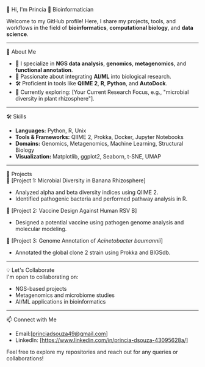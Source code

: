 👋 Hi, I'm Princia 
🚀 Bioinformatician 

Welcome to my GitHub profile! Here, I share my projects, tools, and workflows in the field of **bioinformatics**, **computational biology**, and **data science**.  

---
🔬 About Me  
- 🧬 I specialize in **NGS data analysis**, **genomics**, **metagenomics**, and **functional annotation**.  
- 🤖 Passionate about integrating **AI/ML** into biological research.  
- 🛠️ Proficient in tools like **QIIME 2**, **R**, **Python**, and **AutoDock**.  
- 🌱 Currently exploring: [Your Current Research Focus, e.g., "microbial diversity in plant rhizosphere"].  

---
 🛠️ Skills  
- **Languages:** Python, R, Unix  
- **Tools & Frameworks:** QIIME 2, Prokka, Docker, Jupyter Notebooks  
- **Domains:** Genomics, Metagenomics, Machine Learning, Structural Biology  
- **Visualization:** Matplotlib, ggplot2, Seaborn, t-SNE, UMAP  

---

📂 Projects  
🔗 [Project 1: Microbial Diversity in Banana Rhizosphere] 
- Analyzed alpha and beta diversity indices using QIIME 2.  
- Identified pathogenic bacteria and performed pathway analysis in R.  

 🔗 [Project 2: Vaccine Design Against Human RSV B] 
- Designed a potential vaccine using pathogen genome analysis and molecular modeling.  

🔗 [Project 3: Genome Annotation of *Acinetobacter baumannii*]
- Annotated the global clone 2 strain using Prokka and BIGSdb.  

---


💡 Let's Collaborate  
I'm open to collaborating on:  
- NGS-based projects  
- Metagenomics and microbiome studies  
- AI/ML applications in bioinformatics  

---
📫 Connect with Me  
- Email:[princiadsouza49@gmail.com]  
- LinkedIn: [https://www.linkedin.com/in/princia-dsouza-43095628a/]  


Feel free to explore my repositories and reach out for any queries or collaborations!  

